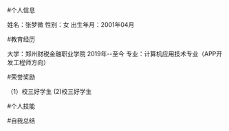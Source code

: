 #个人信息

姓名：张梦微
性别：女
出生年月：2001年04月

#教育经历

大学：郑州财税金融职业学院         2019年--至今
专业：计算机应用技术专业（APP开发工程师方向）

#荣誉奖励

（1）校三好学生
(2)校三好学生

#个人技能

#自我总结
